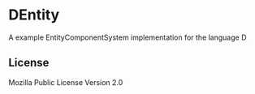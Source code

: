 # DEntity
A example EntityComponentSystem implementation for the language D

## License
Mozilla Public License Version 2.0

